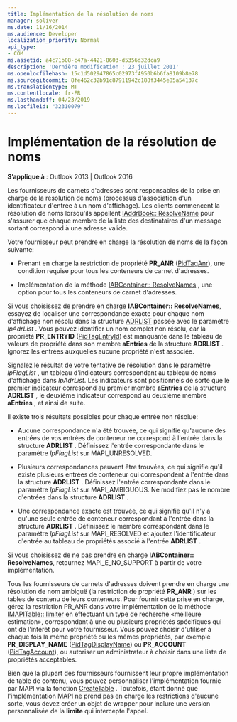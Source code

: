 ```yaml
---
title: Implémentation de la résolution de noms
manager: soliver
ms.date: 11/16/2014
ms.audience: Developer
localization_priority: Normal
api_type:
- COM
ms.assetid: a4c71b08-c47a-4421-8603-d5356d32dca9
description: 'Dernière modification : 23 juillet 2011'
ms.openlocfilehash: 15c1d502947865c02973f4950b6b6fa8109b8e78
ms.sourcegitcommit: 8fe462c32b91c87911942c188f3445e85a54137c
ms.translationtype: MT
ms.contentlocale: fr-FR
ms.lasthandoff: 04/23/2019
ms.locfileid: "32310079"
---
```

# <a name="implementing-name-resolution"></a>Implémentation de la résolution de noms

  
  
**S’applique à** : Outlook 2013 | Outlook 2016 
  
Les fournisseurs de carnets d'adresses sont responsables de la prise en charge de la résolution de noms (processus d'association d'un identificateur d'entrée à un nom d'affichage). Les clients commencent la résolution de noms lorsqu'ils appellent [IAddrBook:: ResolveName](iaddrbook-resolvename.md) pour s'assurer que chaque membre de la liste des destinataires d'un message sortant correspond à une adresse valide. 
  
Votre fournisseur peut prendre en charge la résolution de noms de la façon suivante:
  
- Prenant en charge la restriction de propriété **PR_ANR** ([PidTagAnr](pidtaganr-canonical-property.md)), une condition requise pour tous les conteneurs de carnet d'adresses.
    
- Implémentation de la méthode [IABContainer:: ResolveNames](iabcontainer-resolvenames.md) , une option pour tous les conteneurs de carnet d'adresses. 
    
Si vous choisissez de prendre en charge **IABContainer:: ResolveNames**, essayez de localiser une correspondance exacte pour chaque nom d'affichage non résolu dans la structure [ADRLIST](adrlist.md) passée avec le paramètre _lpAdrList_ . Vous pouvez identifier un nom complet non résolu, car la propriété **PR_ENTRYID** ([PidTagEntryId](pidtagentryid-canonical-property.md)) est manquante dans le tableau de valeurs de propriété dans son membre **aEntries** de la structure **ADRLIST** . Ignorez les entrées auxquelles aucune propriété n'est associée. 
  
Signalez le résultat de votre tentative de résolution dans le paramètre _lpFlagList_ , un tableau d'indicateurs correspondant au tableau de noms d'affichage dans _lpAdrList_. Les indicateurs sont positionnels de sorte que le premier indicateur correspond au premier membre **aEntries** de la structure **ADRLIST** , le deuxième indicateur correspond au deuxième membre **aEntries** , et ainsi de suite. 
  
Il existe trois résultats possibles pour chaque entrée non résolue:
  
- Aucune correspondance n'a été trouvée, ce qui signifie qu'aucune des entrées de vos entrées de conteneur ne correspond à l'entrée dans la structure **ADRLIST** . Définissez l'entrée correspondante dans le paramètre _lpFlagList_ sur MAPI_UNRESOLVED. 
    
- Plusieurs correspondances peuvent être trouvées, ce qui signifie qu'il existe plusieurs entrées de conteneur qui correspondent à l'entrée dans la structure **ADRLIST** . Définissez l'entrée correspondante dans le paramètre _lpFlagList_ sur MAPI_AMBIGUOUS. Ne modifiez pas le nombre d'entrées dans la structure **ADRLIST** . 
    
- Une correspondance exacte est trouvée, ce qui signifie qu'il n'y a qu'une seule entrée de conteneur correspondant à l'entrée dans la structure **ADRLIST** . Définissez le membre correspondant dans le paramètre _lpFlagList_ sur MAPI_RESOLVED et ajoutez l'identificateur d'entrée au tableau de propriétés associé à l'entrée **ADRLIST** . 
    
Si vous choisissez de ne pas prendre en charge **IABContainer:: ResolveNames**, retournez MAPI_E_NO_SUPPORT à partir de votre implémentation.
  
Tous les fournisseurs de carnets d'adresses doivent prendre en charge une résolution de nom ambiguë (la restriction de propriété **PR_ANR** ) sur les tables de contenu de leurs conteneurs. Pour fournir cette prise en charge, gérez la restriction PR_ANR dans votre implémentation de la méthode [IMAPITable:: limiter](imapitable-restrict.md) en effectuant un type de recherche «meilleure estimation», correspondant à une ou plusieurs propriétés spécifiques qui ont de l'intérêt pour votre fournisseur. Vous pouvez choisir d'utiliser à chaque fois la même propriété ou les mêmes propriétés, par exemple **PR_DISPLAY_NAME** ([PidTagDisplayName](pidtagdisplayname-canonical-property.md)) ou **PR_ACCOUNT** ([PidTagAccount](pidtagaccount-canonical-property.md)), ou autoriser un administrateur à choisir dans une liste de propriétés acceptables. 
  
Bien que la plupart des fournisseurs fournissent leur propre implémentation de table de contenu, vous pouvez personnaliser l'implémentation fournie par MAPI via la fonction [CreateTable](createtable.md) . Toutefois, étant donné que l'implémentation MAPI ne prend pas en charge les restrictions d'aucune sorte, vous devez créer un objet de wrapper pour inclure une version personnalisée de la **limite** qui intercepte l'appel. 
  

